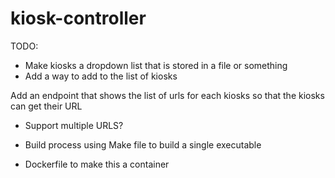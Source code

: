 # kiosk-controller


TODO: 
- Make kiosks a dropdown list that is stored in a file or something
- Add a way to add to the list of kiosks

Add an endpoint that shows the list of urls for each kiosks so that the kiosks can get their URL

- Support multiple URLS?

- Build process using Make file to build a single executable
- Dockerfile to make this a container

